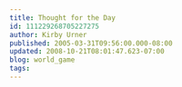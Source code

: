```yaml
---
title: Thought for the Day
id: 111229268705227275
author: Kirby Urner
published: 2005-03-31T09:56:00.000-08:00
updated: 2008-10-21T08:01:47.623-07:00
blog: world_game
tags: 
---
```



